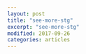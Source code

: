 ```yaml
---
layout: post
title: "see-more-stg"
excerpt: "see-more-stg"
modified: 2017-09-26
categories: articles
---
```

<div class="apester-media" data-media-id="5f5f2e4fa9d5fae4db8e5536" height="512"></div><script async src="https://static.stg.apester.com/js/sdk/latest/apester-sdk.js"></script>
<br>

